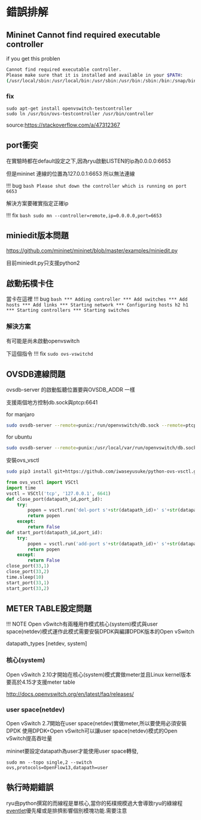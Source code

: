# 錯誤排解

## Mininet Cannot find required executable controller



if you get this problen
```bash
Cannot find required executable controller.
Please make sure that it is installed and available in your $PATH:
(/usr/local/sbin:/usr/local/bin:/usr/sbin:/usr/bin:/sbin:/bin:/snap/bin)
```
### fix
```
sudo apt-get install openvswitch-testcontroller
sudo ln /usr/bin/ovs-testcontroller /usr/bin/controller 
```


source:https://stackoverflow.com/a/47312367

## port衝突

在實驗時都在default設定之下,因為ryu啟動LISTEN的ip為0.0.0.0:6653

但是mininet 連線的位置為127.0.0.1:6653 所以無法連線

!!! bug 
    ```bash
    Please shut down the controller which is running on port 6653
    ```
 

解決方案要確實指定正確ip

!!! fix 
    ```bash
    sudo mn --controller=remote,ip=0.0.0.0,port=6653
    ```

## miniedit版本問題

https://github.com/mininet/mininet/blob/master/examples/miniedit.py

目前miniedit.py只支援python2

## 啟動拓樸卡住

當卡在這裡
!!! bug
    ```bash
    *** Adding controller
    *** Add switches
    *** Add hosts
    *** Add links
    *** Starting network
    *** Configuring hosts
    h2 h1 
    *** Starting controllers
    *** Starting switches
    ```

### 解決方案
有可能是尚未啟動openvswitch

下這個指令
!!! fix
    ```
    sudo ovs-vswitchd
    ```
## OVSDB連線問題

ovsdb-server 的啟動監聽位置要與OVSDB_ADDR 一樣

支援兩個地方控制db.sock與ptcp:6641

for manjaro

```bash
sudo ovsdb-server --remote=punix:/run/openvswitch/db.sock --remote=ptcp:6641 --pidfile=/run/openvswitch/ovsdb-server.pid
```

for ubuntu

```bash
sudo ovsdb-server --remote=punix:/usr/local/var/run/openvswitch/db.sock --remote=ptcp:6641 --pidfile
```

安裝ovs_vsctl

```bash
sudo pip3 install git+https://github.com/iwaseyusuke/python-ovs-vsctl.git
```

```python
from ovs_vsctl import VSCtl
import time
vsctl = VSCtl('tcp', '127.0.0.1', 6641)
def close_port(datapath_id,port_id):
    try:
        popen = vsctl.run('del-port s'+str(datapath_id)+' s'+str(datapath_id)+'-eth'+str(port_id))
        return popen
    except:
        return False
def start_port(datapath_id,port_id):
    try:
        popen = vsctl.run('add-port s'+str(datapath_id)+' s'+str(datapath_id)+'-eth'+str(port_id)+' -- set Interface s'+str(datapath_id)+'-eth'+str(port_id)+' ofport_request='+str(port_id))
        return popen
    except:
        return False
close_port(33,1)
close_port(33,2)
time.sleep(10)
start_port(33,1)
start_port(33,2)
```


## METER TABLE設定問題

!!! NOTE 
    Open vSwitch有兩種用作模式核心(system)模式與user space(netdev)模式運作此模式需要安裝DPDK與編譯DPDK版本的Open vSwitch

datapath_types [netdev, system]

### 核心(system)
 
Open vSwitch 2.10才開始在核心(system)模式實做meter並且Linux kernel版本要高於4.15才支援meter table

http://docs.openvswitch.org/en/latest/faq/releases/

### user space(netdev)

Open vSwitch 2.7開始在user space(netdev)實做meter,所以要使用必須安裝DPDK
使用DPDK+Open vSwitch可以讓user space(netdev)模式的Open vSwitch提高吞吐量

mininet要設定datapath為user才能使用user space轉發,
```
sudo mn --topo single,2 --switch ovs,protocols=OpenFlow13,datapath=user
```

## 執行時期錯誤

ryu由python撰寫的而線程是單核心,當你的拓樸規模過大會導致ryu的綠線程[eventlet](https://github.com/eventlet/eventlet)優先權或是排擠影響個別模塊功能.需要注意